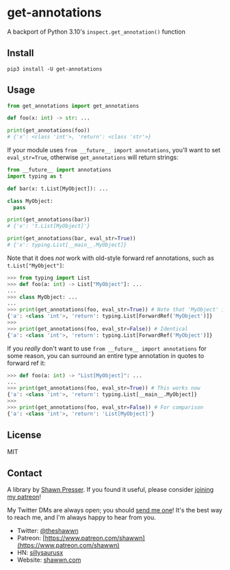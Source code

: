 # get-annotations

A backport of Python 3.10's `inspect.get_annotation()` function

## Install

```
pip3 install -U get-annotations
```

## Usage

```py
from get_annotations import get_annotations

def foo(x: int) -> str: ...

print(get_annotations(foo))
# {'x': <class 'int'>, 'return': <class 'str'>}
```


If your module uses `from __future__ import annotations`, you'll want to set `eval_str=True`, otherwise `get_annotations` will return strings:

```py
from __future__ import annotations
import typing as t

def bar(x: t.List[MyObject]): ...

class MyObject:
  pass

print(get_annotations(bar))
# {'x': 't.List[MyObject]'}

print(get_annotations(bar, eval_str=True))
# {'x': typing.List[__main__.MyObject]}
```

Note that it does _not_ work with old-style forward ref annotations, such as `t.List["MyObject"]`:

```py
>>> from typing import List
>>> def foo(a: int) -> List["MyObject"]: ...
...
>>> class MyObject: ...
...
>>> print(get_annotations(foo, eval_str=True)) # Note that 'MyObject' is returned as a string!
{'a': <class 'int'>, 'return': typing.List[ForwardRef('MyObject')]}
>>>
>>> print(get_annotations(foo, eval_str=False)) # Identical
{'a': <class 'int'>, 'return': typing.List[ForwardRef('MyObject')]}
```


If you _really_ don't want to use `from __future__ import annotations` for some reason, you can surround an entire type annotation in quotes to forward ref it:

```py
>>> def foo(a: int) -> "List[MyObject]": ...
...
>>> print(get_annotations(foo, eval_str=True)) # This works now
{'a': <class 'int'>, 'return': typing.List[__main__.MyObject]}
>>>
>>> print(get_annotations(foo, eval_str=False)) # For comparison
{'a': <class 'int'>, 'return': 'List[MyObject]'}
```


## License

MIT

## Contact

A library by [Shawn Presser](https://www.shawwn.com). If you found it useful, please consider [joining my patreon](https://www.patreon.com/shawwn)!

My Twitter DMs are always open; you should [send me one](https://twitter.com/theshawwn)! It's the best way to reach me, and I'm always happy to hear from you.

- Twitter: [@theshawwn](https://twitter.com/theshawwn)
- Patreon: [https://www.patreon.com/shawwn](https://www.patreon.com/shawwn)
- HN: [sillysaurusx](https://news.ycombinator.com/threads?id=sillysaurusx)
- Website: [shawwn.com](https://www.shawwn.com)

